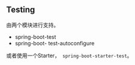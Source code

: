 ## Testing

由两个模块进行支持。

* spring-boot-test
* spring-boot- test-autoconfigure

或者使用一个Starter，` spring-boot-starter-test`。







